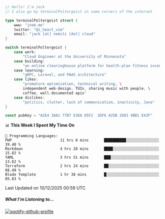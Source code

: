 ```go
// Hello! I'm Jack
// I also go by terminalPoltergeist in some corners of the internet

type terminalPoltergeist struct {
    www: "jnem.me"
    twitter: "@i_heart_vim"
    email: "jack [at] nemitz [dot] cloud"
}

switch terminalPoltergeist {
    case work:
        "Cloud Engineer at the University of Minnesota"
    case building:
        "an online clearinghouse platform for health-plan fitness incentive programs"
    case learning:
        "gRPC, Laravel, and PAAS architecture"
    case likes:
        "premature optimization, technical writing, \
        independent web-design, TUIs, sharing music with people, \
        coffee, well-documented apis"
    case dislikes:
        "politics, clutter, lack of communication, inactivity, Java"
}

const pubKey = "A2E4 3AA1 77B7 E36A 05F2  3DF6 A25B 2683 4BB1 E43F"
```

<!--START_SECTION:waka-->
📊 **This Week I Spent My Time On** 

```text
💬 Programming Languages: 
PHP                      11 hrs 8 mins       ██████████░░░░░░░░░░░░░░░   39.40 % 
Markdown                 4 hrs 28 mins       ████░░░░░░░░░░░░░░░░░░░░░   15.82 % 
YAML                     3 hrs 51 mins       ███░░░░░░░░░░░░░░░░░░░░░░   13.62 % 
Terraform                2 hrs 24 mins       ██░░░░░░░░░░░░░░░░░░░░░░░   08.49 % 
Blade Template           1 hr 38 mins        █░░░░░░░░░░░░░░░░░░░░░░░░   05.83 % 
```


 Last Updated on 10/12/2025 00:59 UTC
<!--END_SECTION:waka-->

##### What I'm Listening to...

[![spotify-github-profile](https://jnem.me/listening-item?maxAge=2592000)](https://jnem.me/listening)
